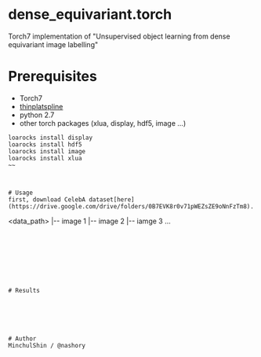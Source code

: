 # dense\_equivariant.torch
Torch7 implementation of "Unsupervised object learning from dense equivariant image labelling"



# Prerequisites
+ Torch7
+ [thinplatspline](https://github.com/olt/thinplatespline)
+ python 2.7
+ other torch packages (xlua, display, hdf5, image ...)

~~~
loarocks install display
loarocks install hdf5
loarocks install image
loarocks install xlua
~~



# Usage
first, download CelebA dataset[here](https://drive.google.com/drive/folders/0B7EVK8r0v71pWEZsZE9oNnFzTm8).
~~~
<data_path>
			|-- image 1
			|-- image 2
			|-- iamge 3 ...
~~~








# Results






# Author
MinchulShin / @nashory

